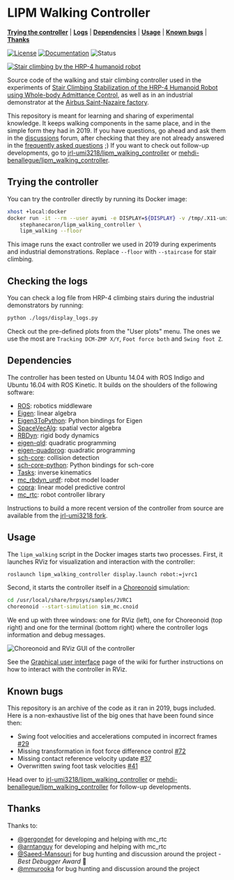# LIPM Walking Controller

[**Trying the controller**](https://github.com/stephane-caron/lipm_walking_controller#trying-the-controller)
| [**Logs**](https://github.com/stephane-caron/lipm_walking_controller#checking-the-logs)
| [**Dependencies**](https://github.com/stephane-caron/lipm_walking_controller#dependencies)
| [**Usage**](https://github.com/stephane-caron/lipm_walking_controller#usage)
| [**Known bugs**](https://github.com/stephane-caron/lipm_walking_controller#known-bugs)
| [**Thanks**](https://github.com/stephane-caron/lipm_walking_controller#thanks)

[![License](https://img.shields.io/badge/License-BSD%202--Clause-green.svg)](https://opensource.org/licenses/BSD-2-Clause)
[![Documentation](https://img.shields.io/badge/doxygen-online-brightgreen?logo=read-the-docs&style=flat)](https://scaron.info/doc/lipm_walking_controller/)
![Status](https://img.shields.io/badge/status-archive-lightgrey.svg)

[![Stair climbing by the HRP-4 humanoid robot](https://scaron.info/images/stair-climbing.jpg)](https://www.youtube.com/watch?v=vFCFKAunsYM&t=22)

Source code of the walking and stair climbing controller used in the experiments of [Stair Climbing Stabilization of the HRP-4 Humanoid Robot using Whole-body Admittance Control](https://hal.archives-ouvertes.fr/hal-01875387/document), as well as in an industrial demonstrator at the [Airbus Saint-Nazaire factory](https://hal-lirmm.ccsd.cnrs.fr/lirmm-02303117/document).

This repository is meant for learning and sharing of experimental knowledge. It keeps walking components in the same place, and in the simple form they had in 2019. If you have questions, go ahead and ask them in the [discussions](https://github.com/stephane-caron/lipm_walking_controller/discussions) forum, after checking that they are not already answered in the [frequently asked questions](https://github.com/stephane-caron/lipm_walking_controller/wiki) ;) If you want to check out follow-up developments, go to [jrl-umi3218/lipm_walking_controller](https://github.com/jrl-umi3218/lipm_walking_controller) or [mehdi-benallegue/lipm_walking_controller](https://github.com/mehdi-benallegue/lipm_walking_controller/tree/rebase_stabilizer_ana).

## Trying the controller

You can try the controller directly by running its Docker image:

```sh
xhost +local:docker
docker run -it --rm --user ayumi -e DISPLAY=${DISPLAY} -v /tmp/.X11-unix:/tmp/.X11-unix:rw \
    stephanecaron/lipm_walking_controller \
    lipm_walking --floor
```

This image runs the exact controller we used in 2019 during experiments and industrial demonstrations. Replace `--floor` with `--staircase` for stair climbing.

## Checking the logs

You can check a log file from HRP-4 climbing stairs during the industrial demonstrators by running:

```sh
python ./logs/display_logs.py
```

Check out the pre-defined plots from the "User plots" menu. The ones we use the most are ``Tracking DCM-ZMP X/Y``, ``Foot force both`` and ``Swing foot Z``.

## Dependencies

The controller has been tested on Ubuntu 14.04 with ROS Indigo and Ubuntu 16.04 with ROS Kinetic. It builds on the shoulders of the following software:

* [ROS](http://www.ros.org/): robotics middleware
* [Eigen](https://eigen.tuxfamily.org/): linear algebra
* [Eigen3ToPython](https://github.com/jrl-umi3218/Eigen3ToPython): Python bindings for Eigen
* [SpaceVecAlg](https://github.com/jrl-umi3218/SpaceVecAlg): spatial vector algebra
* [RBDyn](https://github.com/jrl-umi3218/RBDyn/): rigid body dynamics
* [eigen-qld](https://github.com/jrl-umi3218/eigen-qld): quadratic programming
* [eigen-quadprog](https://github.com/jrl-umi3218/eigen-quadprog): quadratic programming
* [sch-core](https://github.com/jrl-umi3218/sch-core): collision detection
* [sch-core-python](https://github.com/jrl-umi3218/sch-core-python): Python bindings for sch-core
* [Tasks](https://github.com/jrl-umi3218/Tasks/): inverse kinematics
* [mc\_rbdyn\_urdf](https://github.com/jrl-umi3218/mc_rbdyn_urdf): robot model loader
* [copra](https://github.com/vsamy/copra): linear model predictive control
* [mc\_rtc](https://github.com/jrl-umi3218/mc_rtc): robot controller library

Instructions to build a more recent version of the controller from source are available from the [jrl-umi3218 fork](https://jrl-umi3218.github.io/lipm_walking_controller/doxygen/HEAD/build.html).

## Usage

The `lipm_walking` script in the Docker images starts two processes. First, it launches RViz for visualization and interaction with the controller:

```sh
roslaunch lipm_walking_controller display.launch robot:=jvrc1
```

Second, it starts the controller itself in a [Choreonoid](https://choreonoid.org/en/) simulation:

```sh
cd /usr/local/share/hrpsys/samples/JVRC1
choreonoid --start-simulation sim_mc.cnoid
```

We end up with three windows: one for RViz (left), one for Choreonoid (top right) and one for the terminal (bottom right) where the controller logs information and debug messages.

![Choreonoid and RViz GUI of the controller](https://user-images.githubusercontent.com/1189580/64157945-ead71c80-ce37-11e9-9081-7936702c5fbc.png)

See the [Graphical user interface](https://github.com/stephane-caron/lipm_walking_controller/wiki/How-to-use-the-graphical-user-interface%3F) page of the
wiki for further instructions on how to interact with the controller in RViz.

## Known bugs

This repository is an archive of the code as it ran in 2019, bugs included. Here is a non-exhaustive list of the big ones that have been found since then:

- Swing foot velocities and accelerations computed in incorrect frames [#29](https://github.com/jrl-umi3218/lipm_walking_controller/issues/29)
- Missing transformation in foot force difference control [#72](https://github.com/stephane-caron/lipm_walking_controller/discussions/72)
- Missing contact reference velocity update [#37](https://github.com/jrl-umi3218/lipm_walking_controller/issues/37)
- Overwritten swing foot task velocities [#41](https://github.com/jrl-umi3218/lipm_walking_controller/issues/41)

Head over to [jrl-umi3218/lipm_walking_controller](https://github.com/jrl-umi3218/lipm_walking_controller) or [mehdi-benallegue/lipm_walking_controller](https://github.com/mehdi-benallegue/lipm_walking_controller/tree/rebase_stabilizer_ana) for follow-up developments.

## Thanks

Thanks to:

- [@gergondet](https://github.com/gergondet) for developing and helping with mc\_rtc
- [@arntanguy](https://github.com/arntanguy) for developing and helping with mc\_rtc
- [@Saeed-Mansouri](https://github.com/Saeed-Mansouri) for bug hunting and discussion around the project - *Best Debugger Award* 🏅
- [@mmurooka](https://github.com/mmurooka) for bug hunting and discussion around the project
